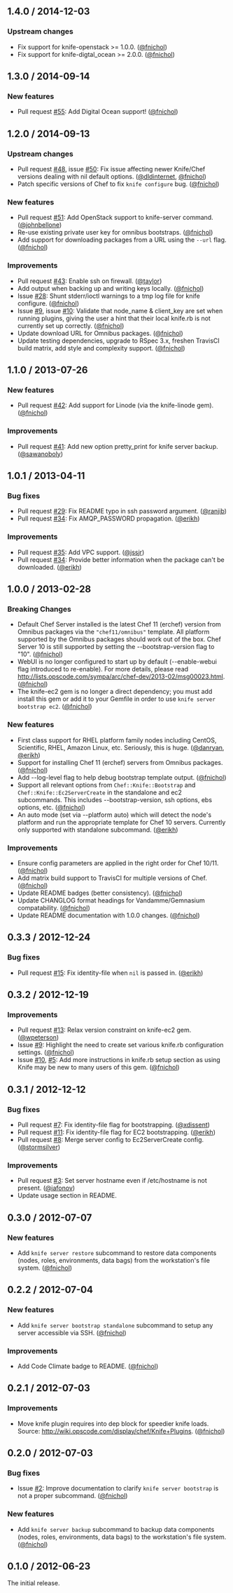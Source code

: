 ## 1.4.0 / 2014-12-03

### Upstream changes

* Fix support for knife-openstack >= 1.0.0. ([@fnichol][])
* Fix support for knife-digtal_ocean >= 2.0.0. ([@fnichol][])


## 1.3.0 / 2014-09-14

### New features

* Pull request [#55][]: Add Digital Ocean support! ([@fnichol][])


## 1.2.0 / 2014-09-13

### Upstream changes

* Pull request [#48][], issue [#50][]: Fix issue affecting newer Knife/Chef versions dealing with nil default options. ([@dldinternet][], [@fnichol][])
* Patch specific versions of Chef to fix `knife configure` bug. ([@fnichol][])

### New features

* Pull request [#51][]: Add OpenStack support to knife-server command. ([@johnbellone][])
* Re-use existing private user key for omnibus bootstraps. ([@fnichol][])
* Add support for downloading packages from a URL using the `--url` flag. ([@fnichol][])

### Improvements

* Pull request [#43][]: Enable ssh on firewall. ([@taylor][])
* Add output when backing up and writing keys locally. ([@fnichol][])
* Issue [#28][]: Shunt stderr/ioctl warnings to a tmp log file for knife configure. ([@fnichol][])
* Issue [#9][], issue [#10][]: Validate that node_name & client_key are set when running plugins, giving the user a hint that their local knife.rb is not currently set up correctly. ([@fnichol][])
* Update download URL for Omnibus packages. ([@fnichol][])
* Update testing dependencies, upgrade to RSpec 3.x, freshen TravisCI build matrix, add style and complexity support. ([@fnichol][])


## 1.1.0 / 2013-07-26

### New features

* Pull request [#42][]: Add support for Linode (via the knife-linode gem). ([@fnichol][])

### Improvements

* Pull request [#41][]: Add new option pretty_print for knife server backup. ([@sawanoboly][])

## 1.0.1 / 2013-04-11

### Bug fixes

* Pull request [#29][]: Fix README typo in ssh password argument. ([@ranjib][])
* Pull request [#34][]: Fix AMQP_PASSWORD propagation. ([@erikh][])

### Improvements

* Pull request [#35][]: Add VPC support. ([@jssjr][])
* Pull request [#34][]: Provide better information when the package can't be
  downloaded. ([@erikh][])


## 1.0.0 / 2013-02-28

### Breaking Changes

* Default Chef Server installed is the latest Chef 11 (erchef) version from
  Omnibus packages via the `"chef11/omnibus"` template. All platform supported
  by the Omnibus packages should work out of the box. Chef Server 10 is still
  supported by setting the --bootstrap-version flag to "10". ([@fnichol][])
* WebUI is no longer configured to start up by default (--enable-webui flag
  introduced to re-enable). For more details, please read
  http://lists.opscode.com/sympa/arc/chef-dev/2013-02/msg00023.html.
  ([@fnichol][])
* The knife-ec2 gem is no longer a direct dependency; you must add install this
  gem or add it to your Gemfile in order to use `knife server bootstrap ec2`.
  ([@fnichol][])

### New features

* First class support for RHEL platform family nodes including CentOS,
  Scientific, RHEL, Amazon Linux, etc. Seriously, this is huge. ([@danryan][],
  [@erikh][])
* Support for installing Chef 11 (erchef) servers from Omnibus packages.
  ([@fnichol][])
* Add --log-level flag to help debug bootstrap template output. ([@fnichol][])
* Support all relevant options from `Chef::Knife::Bootstrap` and
  `Chef::Knife::Ec2ServerCreate` in the standalone and ec2 subcommands. This
  includes --bootstrap-version, ssh options, ebs options, etc. ([@fnichol][])
* An auto mode (set via --platform auto) which will detect the node's platform
  and run the appropriate template for Chef 10 servers. Currently only
  supported with standalone subcommand. ([@erikh][])

### Improvements

* Ensure config parameters are applied in the right order for Chef 10/11.
  ([@fnichol][])
* Add matrix build support to TravisCI for multiple versions of Chef.
  ([@fnichol][])
* Update README badges (better consistency). ([@fnichol][])
* Update CHANGLOG format headings for Vandamme/Gemnasium compatability.
  ([@fnichol][])
* Update README documentation with 1.0.0 changes. ([@fnichol][])


## 0.3.3 / 2012-12-24

### Bug fixes

* Pull request [#15][]: Fix identity-file when `nil` is passed in. ([@erikh][])


## 0.3.2 / 2012-12-19

### Improvements

* Pull request [#13][]: Relax version constraint on knife-ec2 gem.
  ([@wpeterson][])
* Issue [#9][]: Highlight the need to create set various knife.rb
  configuration settings. ([@fnichol][])
* Issue [#10][], [#5][]: Add more instructions in knife.rb setup section as
  using Knife may be new to many users of this gem. ([@fnichol][])


## 0.3.1 / 2012-12-12

### Bug fixes

* Pull request [#7][]: Fix identity-file flag for bootstrapping.
  ([@xdissent][])
* Pull request [#11][]: Fix identity-file flag for EC2 bootstrapping.
  ([@erikh][])
* Pull request [#8][]: Merge server config to Ec2ServerCreate config.
  ([@stormsilver][])

### Improvements

* Pull request [#3][]: Set server hostname even if /etc/hostname is not
  present. ([@iafonov][])
* Update usage section in README.


## 0.3.0 / 2012-07-07

### New features

* Add `knife server restore` subcommand to restore data components (nodes,
  roles, environments, data bags) from the workstation's file system.
  ([@fnichol][])


## 0.2.2 / 2012-07-04

### New features

* Add `knife server bootstrap standalone` subcommand to setup any server
  accessible via SSH. ([@fnichol][])

### Improvements

* Add Code Climate badge to README. ([@fnichol][])


## 0.2.1 / 2012-07-03

### Improvements

* Move knife plugin requires into dep block for speedier knife loads. Source:
  http://wiki.opscode.com/display/chef/Knife+Plugins. ([@fnichol][])


## 0.2.0 / 2012-07-03

### Bug fixes

* Issue [#2][]: Improve documentation to clarify `knife server bootstrap` is
  not a proper subcommand. ([@fnichol][])

### New features

* Add `knife server backup` subcommand to backup data components (nodes,
  roles, environments, data bags) to the workstation's file system.
  ([@fnichol][])


## 0.1.0 / 2012-06-23

The initial release.


<!--- The following link definition list is generated by PimpMyChangelog --->
[#2]: https://github.com/fnichol/knife-server/issues/2
[#3]: https://github.com/fnichol/knife-server/issues/3
[#5]: https://github.com/fnichol/knife-server/issues/5
[#7]: https://github.com/fnichol/knife-server/issues/7
[#8]: https://github.com/fnichol/knife-server/issues/8
[#9]: https://github.com/fnichol/knife-server/issues/9
[#10]: https://github.com/fnichol/knife-server/issues/10
[#11]: https://github.com/fnichol/knife-server/issues/11
[#13]: https://github.com/fnichol/knife-server/issues/13
[#15]: https://github.com/fnichol/knife-server/issues/15
[#28]: https://github.com/fnichol/knife-server/issues/28
[#29]: https://github.com/fnichol/knife-server/issues/29
[#34]: https://github.com/fnichol/knife-server/issues/34
[#35]: https://github.com/fnichol/knife-server/issues/35
[#41]: https://github.com/fnichol/knife-server/issues/41
[#42]: https://github.com/fnichol/knife-server/issues/42
[#43]: https://github.com/fnichol/knife-server/issues/43
[#48]: https://github.com/fnichol/knife-server/issues/48
[#50]: https://github.com/fnichol/knife-server/issues/50
[#51]: https://github.com/fnichol/knife-server/issues/51
[#55]: https://github.com/fnichol/knife-server/issues/55
[@danryan]: https://github.com/danryan
[@dldinternet]: https://github.com/dldinternet
[@erikh]: https://github.com/erikh
[@fnichol]: https://github.com/fnichol
[@iafonov]: https://github.com/iafonov
[@johnbellone]: https://github.com/johnbellone
[@jssjr]: https://github.com/jssjr
[@ranjib]: https://github.com/ranjib
[@sawanoboly]: https://github.com/sawanoboly
[@stormsilver]: https://github.com/stormsilver
[@taylor]: https://github.com/taylor
[@wpeterson]: https://github.com/wpeterson
[@xdissent]: https://github.com/xdissent
